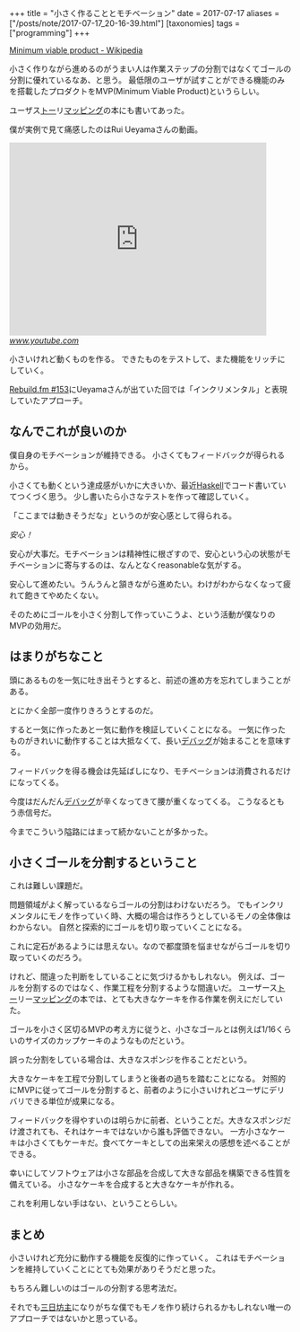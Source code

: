 +++
title = "小さく作ることとモチベーション"
date = 2017-07-17
aliases = ["/posts/note/2017-07-17_20-16-39.html"]
[taxonomies]
tags = ["programming"]
+++

[Minimum viable product - Wikipedia](https://en.wikipedia.org/wiki/Minimum_viable_product)

小さく作りながら進めるのがうまい人は作業ステップの分割ではなくてゴールの分割に優れているなあ、と思う。 最低限のユーザが試すことができる機能のみを搭載したプロダクトをMVP(Minimum Viable Product)というらしい。

ユーザス[トー](http://d.hatena.ne.jp/keyword/%A5%C8%A1%BC)リ[マッピング](http://d.hatena.ne.jp/keyword/%A5%DE%A5%C3%A5%D4%A5%F3%A5%B0)の本にも書いてあった。

僕が実例で見て痛感したのはRui Ueyamaさんの動画。

<iframe width="459" height="344" src="https://www.youtube.com/embed/JAtN0TGrNE4?feature=oembed" frameborder="0" allowfullscreen></iframe><cite class="hatena-citation"><a href="https://www.youtube.com/watch?v=JAtN0TGrNE4">www.youtube.com</a></cite>

小さいけれど動くものを作る。 できたものをテストして、また機能をリッチにしていく。

[Rebuild.fm #153](https://rebuild.fm/153/)にUeyamaさんが出ていた回では「インクリメンタル」と表現していたアプローチ。

## なんでこれが良いのか

僕自身のモチベーションが維持できる。 小さくてもフィードバックが得られるから。

小さくても動くという達成感がいかに大きいか、最近[Haskell](http://d.hatena.ne.jp/keyword/Haskell)でコード書いていてつくづく思う。 少し書いたら小さなテストを作って確認していく。

「ここまでは動きそうだな」というのが安心感として得られる。

_安心！_

安心が大事だ。モチベーションは精神性に根ざすので、安心という心の状態がモチベーションに寄与するのは、なんとなくreasonableな気がする。

安心して進めたい。うんうんと頷きながら進めたい。わけがわからなくなって疲れて飽きてやめたくない。

そのためにゴールを小さく分割して作っていこうよ、という活動が僕なりのMVPの効用だ。

## はまりがちなこと

頭にあるものを一気に吐き出そうとすると、前述の進め方を忘れてしまうことがある。

とにかく全部一度作りきろうとするのだ。

すると一気に作ったあと一気に動作を検証していくことになる。 一気に作ったものがきれいに動作することは大抵なくて、長い[デバッグ](http://d.hatena.ne.jp/keyword/%A5%C7%A5%D0%A5%C3%A5%B0)が始まることを意味する。

フィードバックを得る機会は先延ばしになり、モチベーションは消費されるだけになってくる。

今度はだんだん[デバッグ](http://d.hatena.ne.jp/keyword/%A5%C7%A5%D0%A5%C3%A5%B0)が辛くなってきて腰が重くなってくる。 こうなるともう赤信号だ。

今までこういう隘路にはまって続かないことが多かった。

## 小さくゴールを分割するということ

これは難しい課題だ。

問題領域がよく解っているならゴールの分割はわけないだろう。 でもインクリメンタルにモノを作っていく時、大概の場合は作ろうとしているモノの全体像はわからない。 自然と探索的にゴールを切り取っていくことになる。

これに定石があるようには思えない。なので都度頭を悩ませながらゴールを切り取っていくのだろう。

けれど、間違った判断をしていることに気づけるかもしれない。 例えば、ゴールを分割するのではなく、作業工程を分割するような間違いだ。 ユーザース[トー](http://d.hatena.ne.jp/keyword/%A5%C8%A1%BC)リー[マッピング](http://d.hatena.ne.jp/keyword/%A5%DE%A5%C3%A5%D4%A5%F3%A5%B0)の本では、とても大きなケーキを作る作業を例えにだしていた。

ゴールを小さく区切るMVPの考え方に従うと、小さなゴールとは例えば1/16くらいのサイズのカップケーキのようなものだという。

誤った分割をしている場合は、大きなスポンジを作ることだという。

大きなケーキを工程で分割してしまうと後者の過ちを踏むことになる。 対照的にMVPに従ってゴールを分割すると、前者のように小さいけれどユーザにデリバリできる単位が成果になる。

フィードバックを得やすいのは明らかに前者、ということだ。大きなスポンジだけ渡されても、それはケーキではないから誰も評価できない。 一方小さなケーキは小さくてもケーキだ。食べてケーキとしての出来栄えの感想を述べることができる。

幸いにしてソフトウェアは小さな部品を合成して大きな部品を構築できる性質を備えている。 小さなケーキを合成すると大きなケーキが作れる。

これを利用しない手はない、ということらしい。

## まとめ

小さいけれど充分に動作する機能を反復的に作っていく。 これはモチベーションを維持していくことにとても効果がありそうだと思った。

もちろん難しいのはゴールの分割する思考法だ。

それでも[三日坊主](http://d.hatena.ne.jp/keyword/%BB%B0%C6%FC%CB%B7%BC%E7)になりがちな僕でもモノを作り続けられるかもしれない唯一のアプローチではないかと思っている。

